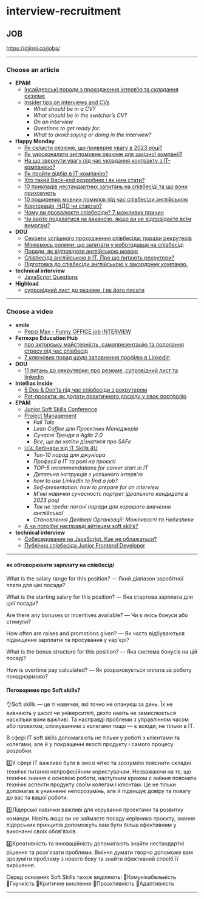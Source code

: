 # interview-recruitment

## JOB

https://djinni.co/jobs/


- - -

### Choose an article

* **EPAM**
  + [Інсайдерські поради з проходження інтерв’ю та складання резюме](https://training.epam.ua/News/Items/576?lang=ua&utm_source=telegram&utm_medium=post&utm_campaign=agata-kosma)
  + [Insider tips on interviews and CVs](https://training.epam.ua/News/Items/576?lang=en)
    - _What should be in a CV?_
    - _What should be in the switcher’s CV?_
    - _On an interview_
    - _Questions to get ready for._
    - _What to avoid saying or doing in the interview?_
* **Happy Monday**
  + [Як скласти резюме, що приверне увагу в 2023 році? ](https://happymonday.ua/yak-sklasty-rezyume-v-2023-rotsi-porady-rekruterok)
  + [Як удосконалити англомовне резюме для західної компанії?](https://happymonday.ua/yak-udoskonalyty-rezyume-dlya-zahidnoyi-kompaniyi?utm_source=telegram&utm_medium=social&utm_campaign=article)
  + [На що звернути увагу під час укладання контракту з IT-компанією?](https://happymonday.ua/kontrakt-z-it-kompaniieiu-na-shcho-zvernuty-uvahu)
  + [Як пройти відбір в ІТ-компанію?](https://happymonday.ua/projty-vidbir-v-it-kompaniyu)
  + [Хто такий Back-end розробник і як ним стати?](https://happymonday.ua/hto-takyj-back-end-developer-i-yak-nym-staty)
  + [10 прикладів нестандартних запитань на співбесіді та що вони приховують](https://happymonday.ua/nestandartni-pytannia-na-interviu-pryklady)
  + [10 поширених мовних помилок під час співбесіди англійською](https://happymonday.ua/poshyreni-pomylky-v-anhliiskii-na-spivbesidi)
  + [Корпорація, НДО чи стартап?](https://happymonday.ua/robota-v-kompaniyah-riznyh-typiv)
  + [Чому ви провалюєте співбесіди? 7 можливих причин](https://happymonday.ua/chomu-vy-provalyuyete-spivbesidy)
  + [Чи варто подаватися на вакансію, якщо ви не відповідаєте всім вимогам?](https://happymonday.ua/chy-varto-podavatysya-na-vakansiyu?utm_source=telegram_start&utm_medium=social&utm_campaign=selection_article+)
* **DOU**
  + [Секрети успішного проходження співбесіди: поради рекрутерів](https://dou.ua/forums/topic/40872/?from=tg&utm_source=telegram&utm_medium=social)
  + [Міняємось ролями: що запитати у роботодавця на співбесіді](https://dou.ua/forums/topic/41470/?from=tg&utm_source=telegram&utm_medium=social)
  + [Поради, як відповідати англійською мовою](https://dou.ua/forums/topic/42462/?from=linkedin&utm_source=linkedin&utm_medium=social)
  + [Співбесіда англійською в IT. Про що питають рекрутери?](https://dou.ua/lenta/articles/it-interview-in-english/?from=tg&utm_source=telegram&utm_medium=social)
  + [Підготовка до співбесіди англійською у закордонну компанію.](https://dou.ua/forums/topic/42462/?from=linkedin&utm_source=linkedin&utm_medium=social)
* **technical interview**
  + [JavaScript Questions](https://github.com/lydiahallie/javascript-questions)
* **Highload**
  + [супровідний лист до резюме, і як його писати](https://highload.today/uk/druzhe-ti-zabuv-shho-ti-dzhun-chomu-suprovidnij-list-do-rezyume-neobhidnist-i-yak-jogo-pisati/?utm_source=telegram&utm_medium=social&utm_campaign=telega)




- - -

### Choose a video

* **smile**
  + [Pepsi Max - Funny OFFICE job INTERVIEW](https://www.youtube.com/watch?v=LVCYmO1agUM)
* **Ferrexpo Education Hub**
  + [про акторську майстерність, самопрезентацію та подолання стресу під час співбесід](https://www.youtube.com/watch?v=CzGVV4wCSa0)
  + [7 ключових порад щодо заповнення профілю в LinkedIn](https://www.youtube.com/watch?v=0cC4ldoY8r4)
* **DOU**
  + [11 питань до рекрутерки: про резюме, супровідний лист та linkedin](https://www.youtube.com/watch?v=ew4YUTwj4JE)
* **Intellias Inside**
  + [5 Dos & Don’ts під час співбесіди з рекрутером](https://www.youtube.com/watch?v=kE0xyUDgw4I)
  + [Pet-проєкти: як додати практичного досвіду у своє портфоліо](https://www.youtube.com/watch?v=NVb1N1WKq7s)
* **EPAM**
  + [Junior Soft Skills Conference](https://www.youtube.com/watch?v=l4sFw8GvGq8)
  + [Project Management](https://www.youtube.com/playlist?list=PLFjpByuUbtfhus4Xc_rihrzXozcIcMMVI)
    - _Fail Tale_
    - _Lean Coffee для Проєктних Менеджерів_
    - _Сучасні Тренди в Agile 2.0_
    - _Все, що ви хотіли дізнатися про SAFe_
  + [🇺🇦 Вебінари від IT Skills 4U](https://www.youtube.com/playlist?list=PLFjpByuUbtfgUTtRyr6BKs4YtJYSaXOmj)
    - _Топ-10 порад для джуніора_
    - _Професії в ІТ та ролі на проєкті_
    - _TOP-5 recommendations for career start in IT_
    - _Детальна інструкція з успішного інтерв'ю_
    - _how to use LinkedIn to find a job?_
    - _Self-presentation: how to prepare for an interview_
    - _М'які навички сучасності: портрет ідеального кандидата в 2023 році_
    - _Так не треба: погані поради для хорошого вивчення англійської_
    - _Становлення Делівері Організації: Можливості та Небезпеки_
  + [А чи потрібні насправді айтівцям soft skills?](https://www.youtube.com/watch?v=-FMa9m0i-Fo&list=PLFjpByuUbtfjY2NfosChGXGXM9VUKm8s_)
* **technical interview**
  + [Собеседования на JavaScript. Как не облажаться?](https://www.youtube.com/watch?v=RLgUEEAgvMg)
  + [Публічна співбесіда Junior Frontend Developer](https://www.youtube.com/watch?v=upTvbW3dfYk)


- - -

#### як обговорювати зарплату на співбесіді

What is the salary range for this position? — Який діапазон заробітної плати для цієї посади?

What is the starting salary for this position? — Яка стартова зарплата для цієї посади?

Are there any bonuses or incentives available? — Чи є якісь бонуси або стимули?

How often are raises and promotions given? — Як часто відбуваються підвищення зарплатні та просування у кар'єрі?

What is the bonus structure for this position? — Яка система бонусів на цій посаді?

How is overtime pay calculated? — Як розраховується оплата за роботу понаднормово?

#### Поговоримо про Soft skills?

👌Soft skills — це ті навички, які точно не опануєш за день. Їх не вивчають у школі чи університеті, дехто навіть не замислюється наскільки вони важливі. Та насправді проблеми з управлінням часом або проєктом, спілкуванням з колегами тощо —  є всюди, не тільки в ІТ.

В сфері IT soft skills допомагають не тільки у роботі з клієнтами та колегами, але й у покращенні якості продукту і самого процесу розробки.

2️⃣У сфері IT важливо бути в змозі чітко та зрозуміло пояснити складні технічні питання непрофесійним користувачам. Незважаючи на те, що технічні знання є основою роботи, наступним кроком є вміння пояснити технічні аспекти продукту своїм колегам і клієнтам. Це не тільки допомагає в уникненні непорозумінь, але й підвищує довіру та повагу до вас та вашої роботи.

3️⃣Лідерські навички важливі для керування проєктами та розвитку команди. Навіть якщо ви не займаєте посаду керівника проєкту, знання лідерських принципів допоможуть вам бути більш ефективним у виконанні своїх обов'язків. 

4️⃣Креативність та інноваційність допомагають знайти нестандартні рішення та розв'язати проблеми. Вміння думати творчо допоможе вам зрозуміти проблему з нового боку та знайти ефективний спосіб її вирішення.

Серед основних Soft Skills також виділяють:
🔹Комунікабельність
🔸Гнучкість
🔹Критичне мислення
🔸Проактивність
🔹Адаптивність




- - -

